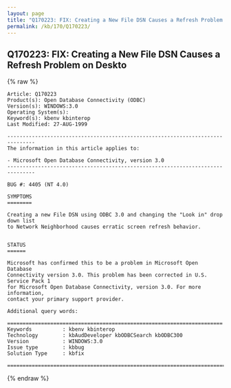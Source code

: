 ```yaml
---
layout: page
title: "Q170223: FIX: Creating a New File DSN Causes a Refresh Problem on Deskto"
permalink: /kb/170/Q170223/
---
```


## Q170223: FIX: Creating a New File DSN Causes a Refresh Problem on Deskto

{% raw %}

	Article: Q170223
	Product(s): Open Database Connectivity (ODBC)
	Version(s): WINDOWS:3.0
	Operating System(s): 
	Keyword(s): kbenv kbinterop
	Last Modified: 27-AUG-1999
	
	-------------------------------------------------------------------------------
	The information in this article applies to:
	
	- Microsoft Open Database Connectivity, version 3.0 
	-------------------------------------------------------------------------------
	
	BUG #: 4405 (NT 4.0)
	
	SYMPTOMS
	========
	
	Creating a new File DSN using ODBC 3.0 and changing the "Look in" drop down list
	to Network Neighborhood causes erratic screen refresh behavior.
	
	
	STATUS
	======
	
	Microsoft has confirmed this to be a problem in Microsoft Open Database
	Connectivity version 3.0. This problem has been corrected in U.S. Service Pack 1
	for Microsoft Open Database Connectivity, version 3.0. For more information,
	contact your primary support provider.
	
	Additional query words:
	
	======================================================================
	Keywords          : kbenv kbinterop 
	Technology        : kbAudDeveloper kbODBCSearch kbODBC300
	Version           : WINDOWS:3.0
	Issue type        : kbbug
	Solution Type     : kbfix
	
	=============================================================================
	

{% endraw %}
